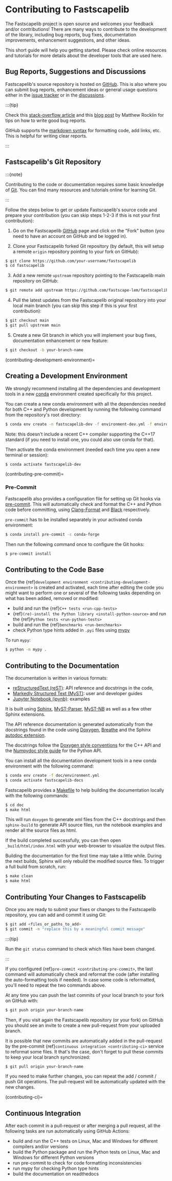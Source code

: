 # Contributing to Fastscapelib

The Fastscapelib project is open source and welcomes your feedback and/or
contributions! There are many ways to contribute to the development of the
library, including bug reports, bug fixes, documentation improvements,
enhancement suggestions, and other ideas.

This short guide will help you getting started. Please check online resources
and tutorials for more details about the developer tools that are used here.

## Bug Reports, Suggestions and Discussions

Fastscapelib's source repository is hosted on
[GitHub](https://github.com/fastscape-lem/fastscapelib). This is also where you
can submit bug reports, enhancement ideas or general usage questions either in
the [issue tracker](https://github.com/fastscape-lem/fastscapelib/issues) or in
the [discussions](https://github.com/fastscape-lem/fastscapelib/discussions).

:::{tip}

Check this [stack-overflow
article](https://stackoverflow.com/help/minimal-reproducible-example) and this
[blog post](https://matthewrocklin.com/minimal-bug-reports) by Matthew Rocklin
for tips on how to write good bug reports.

GitHub supports the [markdown
syntax](https://docs.github.com/en/get-started/writing-on-github) for formatting
code, add links, etc. This is helpful for writing clear reports.

:::

## Fastscapelib's Git Repository

:::{note}

Contributing to the code or documentation requires some basic knowledge of
[Git](https://git-scm.com/). You can find many resources and tutorials online
for learning Git.

:::

Follow the steps below to get or update Fastscapelib's source code and prepare
your contribution (you can skip steps 1-2-3 if this is not your first
contribution):

1. Go on the Fastscapelib
   [GitHub](https://github.com/fastscape-lem/fastscapelib) page and click on the
   "Fork" button (you need to have an account on GitHub and be logged in).

2. Clone your Fastscapelib forked Git repository (by default, this will setup a
   remote ``origin`` repository pointing to your fork on GitHub):

```bash
$ git clone https://github.com/your-username/fastscapelib
$ cd fastscapelib
```

3. Add a new remote ``upstream`` repository pointing to the Fastscapelib main
   repository on GitHub:

```bash
$ git remote add upstream https://github.com/fastscape-lem/fastscapelib
```

4. Pull the latest updates from the Fastscapelib original repository into your
   local main branch (you can skip this step if this is your first
   contribution):

```bash
$ git checkout main
$ git pull upstream main
```

5. Create a new Git branch in which you will implement your bug fixes,
   documentation enhancement or new feature:

```bash
$ git checkout -b your-branch-name
```

(contributing-development-environment)=
## Creating a Development Environment

We strongly recommend installing all the dependencies and development tools in a
new [conda](https://conda.io/docs/) environment created specifically for this
project.

You can create a new conda environment with all the dependencies needed for both
C++ and Python development by running the following command from the
repository's root directory:

```bash
$ conda env create -n fastscapelib-dev -f environment-dev.yml -f environment-python-dev.yml
```

Note: this doesn't include a recent C++ compiler supporting the C++17 standard
(if you need to install one, you could also use conda for that).

Then activate the conda environment (needed each time you open a new terminal or
session):

```bash
$ conda activate fastscapelib-dev
```

(contributing-pre-commit)=
### Pre-Commit

Fastscapelib also provides a configuration file for setting up Git hooks via
[pre-commit](https://pre-commit.com/). This will automatically check and format
the C++ and Python code before committing, using
[Clang-Format](https://clang.llvm.org/docs/ClangFormat.html) and
[Black](https://black.readthedocs.io) respectively.

``pre-commit`` has to be installed separately in your activated conda
environment:

```bash
$ conda install pre-commit -c conda-forge
```

Then run the following command once to configure the Git hooks:

```bash
$ pre-commit install
```

## Contributing to the Code Base

Once the {ref}`development environment <contributing-development-environment>`
is created and activated, each time after editing the code you might want to
perform one or several of the following tasks depending on what has been added,
removed or modified:

- build and run the {ref}`C++ tests <run-cpp-tests>`
- {ref}`(re)-install the Python library <install-python-source>` and run the
  {ref}`Python tests <run-python-tests>`
- build and run the {ref}`benchmarks <run-benchmarks>`
- check Python type hints added in ``.pyi`` files using
  [mypy](https://mypy-lang.org/)

To run ``mypy``:

```bash
$ python -m mypy .
```

## Contributing to the Documentation

The documentation is written in various formats:

- [reStructuredText
  (reST)](https://www.sphinx-doc.org/en/master/usage/restructuredtext/basics.html):
  API reference and docstrings in the code,
- [Markedly Structured Text (MyST)](https://mystmd.org): user and developer guides
- [Jupyter Notebook (ipynb)](https://jupyter.org/): examples

It is built using [Sphinx](https://www.sphinx-doc.org),
[MyST-Parser](https://myst-parser.readthedocs.io),
[MyST-NB](https://myst-nb.readthedocs.io) as well as a few other Sphinx
extensions.

The API reference documentation is generated automatically from the docstrings
found in the code using [Doxygen](https://www.doxygen.nl/index.html),
[Breathe](https://www.breathe-doc.org/) and the Sphinx [autodoc
extension](https://www.sphinx-doc.org/en/master/usage/extensions/autodoc.html).

The docstrings follow the [Doxygen style
conventions](https://www.doxygen.nl/manual/docblocks.html) for the C++ API and
the [Numpydoc style
guide](https://numpydoc.readthedocs.io/en/latest/format.html) for the Python
API.

You can install all the documentation development tools in a new conda
environment with the following command:

```bash
$ conda env create -f doc/environment.yml
$ conda activate fastscapelib-docs
```

Fastscapelib provides a [Makefile](https://makefiletutorial.com/) to help
building the documentation locally with the following commands:

```bash
$ cd doc
$ make html
```

This will run ``doxygen`` to generate xml files from the C++ docstrings and then
``sphinx-build`` to generate API source files, run the notebook examples and
render all the source files as html.

If the build completed successfully, you can then open `_build/html/index.html`
with your web-browser to visualize the output files.

Building the documentation for the first time may take a little while. During
the next builds, Sphinx will only rebuild the modified source files. To trigger
a full build from scratch, run:

```bash
$ make clean
$ make html
```

## Contributing Your Changes to Fastscapelib

Once you are ready to submit your fixes or changes to the Fastscapelib
repository, you can add and commit it using Git:

```bash
$ git add <files_or_paths_to_add>
$ git commit -m "replace this by a meaningful commit message"
```

:::{tip}

Run the ``git status`` command to check which files have been changed.

:::

If you configured {ref}`pre-commit <contributing-pre-commit>`, the last command
will automatically check and reformat the code (after installing the
auto-formatting tools if needed). In case some code is reformatted, you'll need
to repeat the two commands above.

At any time you can push the last commits of your local branch to your fork on
GitHub with:

```bash
$ git push origin your-branch-name
```

Then, if you visit again the Fastscapelib repository (or your fork) on GitHub
you should see an invite to create a new pull-request from your uploaded branch.

It is possible that new commits are automatically added in the pull-request by
the pre-commit {ref}`continuous integration <contributing-ci>` service to
reformat some files. It that's the case, don't forget to pull these commits to
keep your local branch synchronized:

```bash
$ git pull origin your-branch-name
```

If you need to make further changes, you can repeat the add / commit / push Git
operations. The pull-request will be automatically updated with the new changes.

(contributing-ci)=
## Continuous Integration

After each commit in a pull-request or after merging a pull request, all the
following tasks are run automatically using GitHub Actions:

- build and run the C++ tests on Linux, Mac and Windows for different
  compilers and/or versions
- build the Python package and run the Python tests on Linux, Mac and Windows
  for different Python versions
- run pre-commit to check for code formatting inconsistencies
- run mypy for checking Python type hints
- build the documentation on readthedocs
